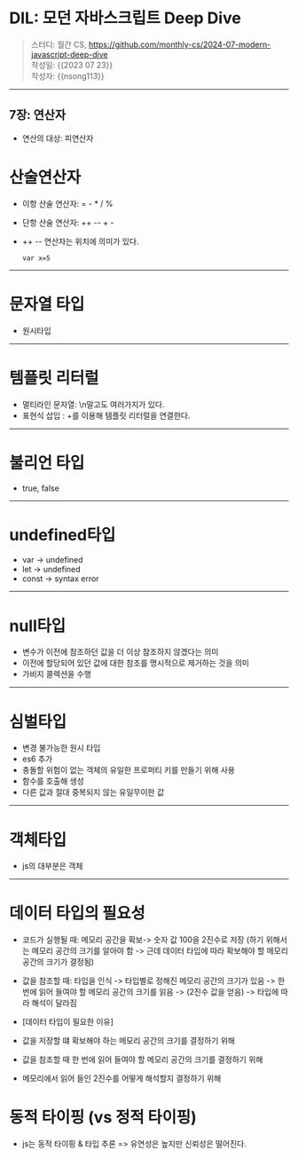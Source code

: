 # DIL: 모던 자바스크립트 Deep Dive

> 스터디: 월간 CS, https://github.com/monthly-cs/2024-07-modern-javascript-deep-dive  
> 작성일: {{2023 07 23}}  
> 작성자: {{nsong113}}

---

## 7장: 연산자

- 연산의 대상: 피연산자

# 산술연산자

- 이항 산술 연산자: = - \* / %
- 단항 산술 연산자: ++ -- + -
- ++ -- 연산자는 위치에 의미가 있다.

  ```
  var x=5

  ```

---

# 문자열 타입

- 원시타입

---

# 템플릿 리터럴

- 멀티라인 문자열: \n말고도 여러가지가 있다.
- 표현식 삽입 : +를 이용해 템플릿 리터럴을 연결한다.

---

# 불리언 타입

- true, false

---

# undefined타입

- var -> undefined
- let -> undefined
- const -> syntax error

---

# null타입

- 변수가 이전에 참조하던 값을 더 이상 참조하지 않겠다는 의미
- 이전에 할당되어 있던 값에 대한 참조를 명시적으로 제거하는 것을 의미
- 가비지 콜렉션을 수행

---

# 심벌타입

- 변경 불가능한 원시 타입
- es6 추가
- 충돌할 위험이 없는 객체의 유일한 프로퍼티 키를 만들기 위해 사용
- 함수를 호출해 생성
- 다른 값과 절대 중복되지 않는 유일무이한 값

---

# 객체타입

- js의 대부분은 객체

---

# 데이터 타입의 필요성

- 코드가 실행될 때: 메모리 공간을 확보-> 숫자 값 100을 2진수로 저장 (하기 위해서는 메모리 공간의 크기를 알아야 함 -> 근데 데이터 타입에 따라 확보해야 할 메모리 공간의 크기가 결정됨)
- 값을 참조할 때: 타입을 인식 -> 타입별로 정해진 메모리 공간의 크기가 있음 -> 한번에 읽어 들여야 할 메모리 공간의 크기를 읽음 -> (2진수 값을 얻음) -> 타입에 따라 해석이 달라짐

- [데이터 타입이 필요한 이유]
- 값을 저장할 떄 확보해야 하는 메모리 공간의 크기를 결정하기 위해
- 값을 참조할 때 한 번에 읽어 들여야 할 메모리 공간의 크기를 결정하기 위해
- 메모리에서 읽어 들인 2진수를 어떻게 해석할지 결정하기 위해

# 동적 타이핑 (vs 정적 타이핑)

- js는 동적 타이핑 & 타입 추론 => 유연성은 높지만 신뢰성은 떨어진다.
